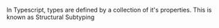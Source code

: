 In Typescript, types are defined by a collection of it's properties. This is known as Structural 
Subtyping

